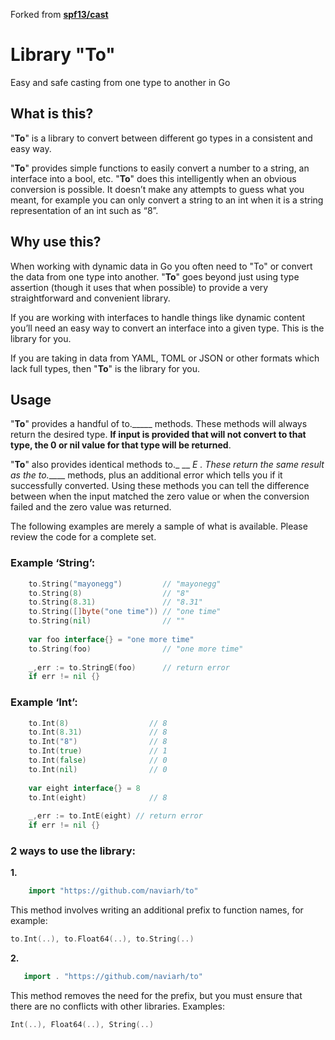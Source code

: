 Forked from **[spf13/cast](https://github.com/spf13/cast)**

Library "**To**"
====

Easy and safe casting from one type to another in Go

## What is this?

"**To**" is a library to convert between different go types in a consistent and easy way.

"**To**" provides simple functions to easily convert a number to a string, an
interface into a bool, etc. "**To**" does this intelligently when an obvious
conversion is possible. It doesn’t make any attempts to guess what you meant,
for example you can only convert a string to an int when it is a string
representation of an int such as “8”.

## Why use this?

When working with dynamic data in Go you often need to "To" or convert the data
from one type into another. "**To**" goes beyond just using type assertion (though
it uses that when possible) to provide a very straightforward and convenient
library.

If you are working with interfaces to handle things like dynamic content
you’ll need an easy way to convert an interface into a given type. This
is the library for you.

If you are taking in data from YAML, TOML or JSON or other formats which lack
full types, then "**To**" is the library for you.

## Usage

"**To**" provides a handful of to._____ methods. These methods will always return
the desired type. **If input is provided that will not convert to that type, the
0 or nil value for that type will be returned**.

"**To**" also provides identical methods to._ __ _E . These return the same result as
the to._____ methods, plus an additional error which tells you if it successfully
converted. Using these methods you can tell the difference between when the
input matched the zero value or when the conversion failed and the zero value
was returned.

The following examples are merely a sample of what is available. Please review
the code for a complete set.

### Example ‘String’:

```go
    to.String("mayonegg")         // "mayonegg"
    to.String(8)                  // "8"
    to.String(8.31)               // "8.31"
    to.String([]byte("one time")) // "one time"
    to.String(nil)                // ""
    
    var foo interface{} = "one more time"
    to.String(foo)                // "one more time"
    
    _,err := to.StringE(foo)      // return error
    if err != nil {}
```

### Example ‘Int’:

```go
    to.Int(8)                  // 8
    to.Int(8.31)               // 8
    to.Int("8")                // 8
    to.Int(true)               // 1
    to.Int(false)              // 0
    to.Int(nil)                // 0
    
    var eight interface{} = 8
    to.Int(eight)              // 8
    
    _,err := to.IntE(eight) // return error
    if err != nil {}
```


### 2 ways to use the library:

**1.**

```go
    import "https://github.com/naviarh/to"
```

This method involves writing an additional prefix to function names, for example:

```go
to.Int(..), to.Float64(..), to.String(..)
```

**2.**

```go
   import . "https://github.com/naviarh/to"
```

This method removes the need for the prefix, but you must ensure that there are no conflicts with other libraries. Examples:

```go
Int(..), Float64(..), String(..)
```


